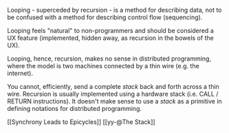 Looping - superceded by recursion - is a method for describing data, not to be confused with a method for describing control flow (sequencing).

Looping feels "natural" to non-programmers and should be considered a UX feature (implemented, hidden away, as recursion in the bowels of the UX).

Looping, hence, recursion, makes no sense in distributed programming, where the model is two machines connected by a thin wire (e.g. the internet).

You cannot, efficiently, send a complete *stack* back and forth across a thin wire.  Recursion is usually implemented using a hardware stack (i.e. CALL / RETURN instructions).  It doesn't make sense to use a *stack* as a primitive in defining notations for distributed programming.

[[Synchrony Leads to Epicycles]]
[[yy-@The Stack]]